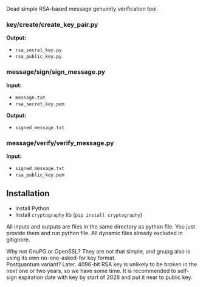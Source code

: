 Dead simple RSA-based message genuinity verification tool.

### key/create/create_key_pair.py

**Output:**
- `rsa_secret_key.py`
- `rsa_public_key.py`

### message/sign/sign_message.py

**Input:**  
- `message.txt`
- `rsa_secret_key.pem`

**Output:**  
- `signed_message.txt`

### message/verify/verify_message.py

**Input:**
- `signed_message.txt`
- `rsa_public_key.pem`

## Installation
- Install Python
- Install `cryptography` lib (`pip install cryptography`)

All inputs and outputs are files in the same directory as python file. You just provide them and run python file. All dynamic files already excluded in gitignore.

Why not GnuPG or OpenSSL? They are not that simple, and gnupg also is using its own no-one-asked-for key format.  
Postquantum variant? Later. 4096-bit RSA key is unlikely to be broken in the next one or two years, so we have some time. It is recommended to self-sign expiration date with key by start of 2028 and put it near to public key.